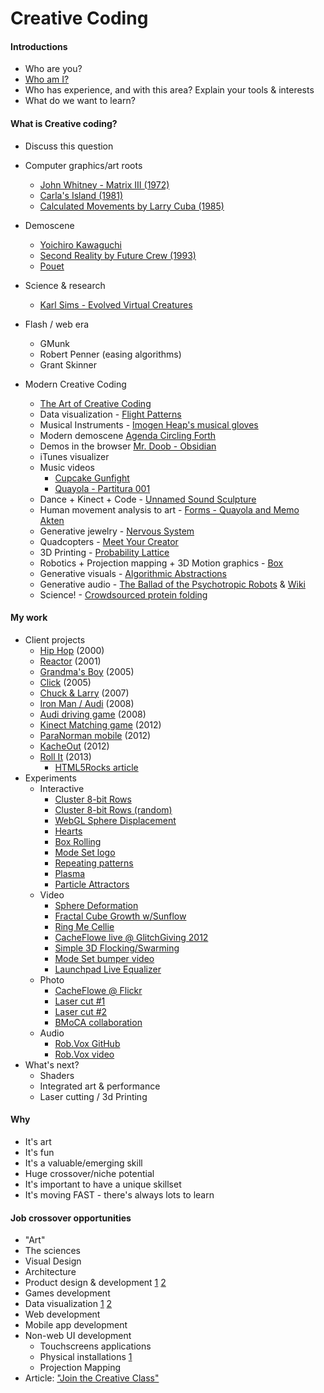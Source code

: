 
# Creative Coding

#### Introductions
* Who are you?
* [Who am I?](https://github.com/cacheflowe/creative-coding-class-notes/blob/master/bio-justin.md)
* Who has experience, and with this area? Explain your tools & interests
* What do we want to learn?

#### What is Creative coding?
* Discuss this question

* Computer graphics/art roots
	* [John Whitney - Matrix III (1972)](http://www.youtube.com/watch?v=ZrKgyY5aDvA)
	* [Carla's Island (1981)](http://www.youtube.com/watch?v=kO-JB1WHmRc)
	* [Calculated Movements by Larry Cuba (1985)](http://www.youtube.com/watch?v=wH0MXZ-T4Js)
* Demoscene
	* [Yoichiro Kawaguchi](http://uihacker.blogspot.com/2013/07/inspiration-yoichiro-kawaguchi.html)
	* [Second Reality by Future Crew (1993)](http://www.youtube.com/watch?v=rFv7mHTf0nA)
 	* [Pouet](http://www.pouet.net/)
* Science & research
	* [Karl Sims - Evolved Virtual Creatures](http://www.youtube.com/watch?v=JBgG_VSP7f8)
* Flash / web era
	* GMunk
	* Robert Penner (easing algorithms)
	* Grant Skinner
* Modern Creative Coding
	* [The Art of Creative Coding](http://www.youtube.com/watch?v=eBV14-3LT-g)
	* Data visualization - [Flight Patterns](http://www.youtube.com/watch?v=ystkKXzt9Wk)
	* Musical Instruments - [Imogen Heap's musical gloves](http://www.youtube.com/watch?v=6btFObRRD9k)
	* Modern demoscene [Agenda Circling Forth](http://www.youtube.com/watch?v=GJruj0YkDsg)
	* Demos in the browser [Mr. Doob - Obsidian](http://www.mrdoob.com/files/temp/xplsv_obsidian/)
	* iTunes visualizer
	* Music videos
		* [Cupcake Gunfight](https://vimeo.com/10902493)
		* [Quayola - Partitura 001](https://vimeo.com/23281150)
	* Dance + Kinect + Code - [Unnamed Sound Sculpture](https://vimeo.com/38840688)
	* Human movement analysis to art - [Forms - Quayola and Memo Akten](http://www.youtube.com/watch?v=Xe-C_rv3_p0)
	* Generative jewelry - [Nervous System](https://vimeo.com/48902614)
	* Quadcopters - [Meet Your Creator](http://www.youtube.com/watch?v=cseTX_rW3uM)
	* 3D Printing - [Probability Lattice](http://www.flickr.com/photos/watz/7166887796/in/photostream/)
	* Robotics + Projection mapping + 3D Motion graphics - [Box](https://vimeo.com/75260457)
	* Generative visuals - [Algorithmic Abstractions](http://www.flickr.com/groups/_aa/pool/)
	* Generative audio - [The Ballad of the Psychotropic Robots](https://www.youtube.com/watch?v=nhq6wzgFEXc) & [Wiki](http://en.wikipedia.org/wiki/Algorithmic_music)
	* Science! - [Crowdsourced protein folding](http://news.cnet.com/8301-11386_3-57365693-76/crowdsourcing-gamers-best-computers-on-protein-folding/)
	
#### My work
* Client projects
	* [Hip Hop](http://justinefekt.com/images/game_dayjob_clevermedia_0010_hip-hop_05.jpg) (2000)
	* [Reactor](http://justinefekt.com/images/game_dayjob_clevermedia_0104_reactor_05.jpg) (2001)
	* [Grandma's Boy](http://justinefekt.com/images/game_dayjob_factory_0512_grandmas-boy-car-bed-grand-prix_04.jpg) (2005)
	* [Click](http://justinefekt.com/images/site_dayjob_factory_0605_click-sony_01.jpg) (2005)
	* [Chuck & Larry](http://justinefekt.com/images/game_dayjob_factory_0704_chuck-and-larry-game_04.jpg) (2007)
	* [Iron Man / Audi](http://justinefekt.com/images/game_dayjob_factory_0803_audi-iron-man-game_03.jpg) (2008)
	* [Audi driving game](http://justinefekt.com/images/game_dayjob_factory_0809_audi-a4-game-v2_04.jpg) (2008)
	* [Kinect Matching game](https://vimeo.com/56513641) (2012)
	* [ParaNorman mobile](https://vimeo.com/52507615) (2012)
	* [KacheOut](https://vimeo.com/43230920) (2012)
	* [Roll It](http:/g.co/rollit) (2013)
		* [HTML5Rocks article](http://www.html5rocks.com/en/tutorials/casestudies/roll-it/)
* Experiments
	* Interactive
		* [Cluster 8-bit Rows](http://cacheflowe.com/secret/clyfford/experiments/cluster-8-bit-rows/cluster-random.html)
		* [Cluster 8-bit Rows (random)](http://cacheflowe.github.io/html-experiments/experiment/cluster-8-bit-rows-random/)
		* [WebGL Sphere Displacement](http://cacheflowe.github.io/html-experiments/experiment/webgl-sphere-displacement/) 
		* [Hearts](http://cacheflowe.github.io/html-experiments/experiment/hearts/)
		* [Box Rolling](http://cacheflowe.github.io/html-experiments/experiment/box-roll/)
		* [Mode Set logo](http://cacheflowe.github.io/html-experiments/experiment/mode_set_logo/)
		* [Repeating patterns](http://cacheflowe.github.io/html-experiments/experiment/pattern-repeat-rotate/)
		* [Plasma](http://cacheflowe.github.io/html-experiments/experiment/plasma/)
		* [Particle Attractors](http://cacheflowe.github.io/html-experiments/experiment/particle-attractors/)
	* Video
		* [Sphere Deformation](https://vimeo.com/41744074)
		* [Fractal Cube Growth w/Sunflow](https://vimeo.com/12215994)
		* [Ring Me Cellie](https://vimeo.com/9795430)
		* [CacheFlowe live @ GlitchGiving 2012](http://www.youtube.com/watch?v=6G1jLZrN1Ig)
		* [Simple 3D Flocking/Swarming](https://vimeo.com/55213364)
		* [Mode Set bumper video](https://vimeo.com/50808297)
		* [Launchpad Live Equalizer](https://vimeo.com/29517018)
	* Photo
		* [CacheFlowe @ Flickr](http://www.flickr.com/photos/cacheflowe/)
		* [Laser cut #1](http://distilleryimage5.ak.instagram.com/2d5b2a741d6811e3b44a12313912ade0_7.jpg)
		* [Laser cut #2](http://distilleryimage3.ak.instagram.com/cf383a12201f11e383fa22000ae9035f_7.jpg)
		* [BMoCA collaboration](https://scontent-a-dfw.xx.fbcdn.net/hphotos-frc3/1378857_10201012252043397_1052547744_n.jpg)
	* Audio
		* [Rob.Vox GitHub](https://github.com/cacheflowe/Rob.Vox) 
		* [Rob.Vox video](http://vimeo.com/6025771)
* What's next?
	* Shaders
	* Integrated art & performance
	* Laser cutting / 3d Printing
	
#### Why
* It's art
* It's fun
* It's a valuable/emerging skill
* Huge crossover/niche potential
* It's important to have a unique skillset
* It's moving FAST - there's always lots to learn

#### Job crossover opportunities
* "Art"
* The sciences
* Visual Design
* Architecture
* Product design & development [1](https://vimeo.com/41450718) [2](http://n-e-r-v-o-u-s.com/shop/product.php?code=129&tag=jewelry)
* Games development
* Data visualization [1](http://www.ted.com/talks/aaron_koblin.html) [2](http://vimeo.com/46048177)
* Web development
* Mobile app development
* Non-web UI development 
	* Touchscreens applications
	* Physical installations [1](https://vimeo.com/35674495)
	* Projection Mapping
* Article: ["Join the Creative Class"](http://www.forbes.com/sites/elainepofeldt/2012/12/28/want-to-recession-proof-yourself-join-the-creative-class/)


